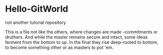 # Hello-GitWorld
not another tutorial repository

This is a file not like the others, where changes are made -commitments or druthers.
And while the master remains secure and intact, some ideas ferment from the bottom to up.
In the final they rise deep-rooted to bottom, to become something other or as masters to pot 'em.

